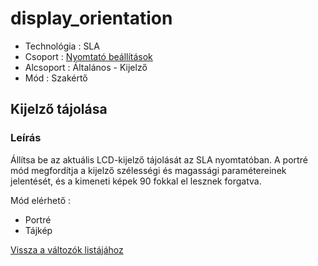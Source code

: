# display\_orientation

* Technológia : SLA
* Csoport : [Nyomtató beállítások](../../konfig/sla_parameters.md)
* Alcsoport : Általános - Kijelző
* Mód : Szakértő

## Kijelző tájolása

### Leírás

Állítsa be az aktuális LCD-kijelző tájolását az SLA nyomtatóban. A portré mód megfordítja a kijelző szélességi és magassági paramétereinek jelentését, és a kimeneti képek 90 fokkal el lesznek forgatva.

Mód elérhető : 

* Portré 
* Tájkép

[Vissza a változók listájához](./)

